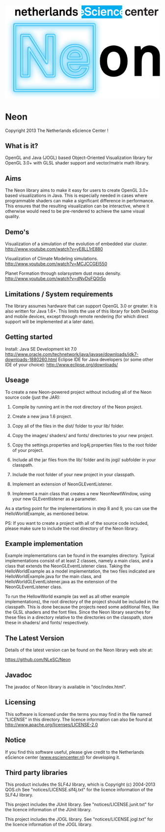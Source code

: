 ![logo](images/NLeSC_Neon_logo.png "Neon Logo")

Neon
======

Copyright 2013 The Netherlands eScience Center !

What is it?
-----------

OpenGL and Java (JOGL) based Object-Oriented Visualization library for OpenGL 3.0+ with GLSL shader support and vector/matrix math library. 

Aims
----

The Neon library aims to make it easy for users to create OpenGL 3.0+ based visualizations in Java. This is especially needed in cases 
where programmable shaders can make a significant difference in performance. This ensures that the resulting visualization can be interactive, 
where it otherwise would need to be pre-rendered to achieve the same visual quality.

Demo's
------

Visualization of a simulation of the evolution of embedded star cluster.
http://www.youtube.com/watch?v=yE8LL1rE880

Visualization of Climate Modeling simulations.
http://www.youtube.com/watch?v=MCJCCGEI550

Planet Formation through solarsystem dust mass density.
http://www.youtube.com/watch?v=dNvDsFQGt5o

Limitations / System requirements
---------------------------------

The library assumes hardware that can support OpenGL 3.0 or greater. It is also written for Java 1.6+. This limits the use of this library 
for both Desktop and mobile devices, except through remote rendering (for which direct support will be implemented at a later date).

Getting started
---------------

Install:
Java SE Development kit 7.0 http://www.oracle.com/technetwork/java/javase/downloads/jdk7-downloads-1880260.html
Eclipse IDE for Java developers (or some other IDE of your choice): http://www.eclipse.org/downloads/

Useage
------

To create a new Neon-powered project without including all of the Neon source code (just the JAR):

1. Compile by running ant in the root directory of the Neon project.

2. Create a new java 1.6 project.

3. Copy all of the files in the dist/ folder to your lib/ folder.

4. Copy the images/ shaders/ and fonts/ directories to your new project.

5. Copy the settings.properties and log4j.properties files to the root folder of your project.

6. Include all the jar files from the lib/ folder and its jogl/ subfolder in your classpath.

7. Include the root folder of your new project in your classpath.

8. Implement an extension of NeonGLEventListener.

9. Implement a main class that creates a new NeonNewtWindow, using your new GLEventlistener as a parameter.
 
As a starting point for the implementations in step 8 and 9, you can use the HelloWorldExample, as mentioned below.

PS: If you want to create a project with all of the source code included, please make sure to include the root directory of the Neon library.

Example implementation
----------------------

Example implementations can be found in the examples directory. Typical implementations consist of at least 2 classes, namely a main class, and a class that extends the NeonGLEventListener class.
Taking the HelloWorldExample as a model implementation, the two files indicated are HelloWorldExample.java for the main class, and HelloWorldGLEventListener.java as the extension of the NeonGLEventListener class.

To run the HellowWorld example (as well as all other example implementations), the root directory of the project should be included in the classpath. This is done because the projects need some additional files, like the GLSL shaders and the font files. Since the Neon library searches for these files in a directory relative to the directories on the classpath, store these in shaders/ and fonts/ respectively. 

The Latest Version
------------------
Details of the latest version can be found on the Neon library web site at:  

<https://github.com/NLeSC/Neon>

Javadoc
-------

The javadoc of Neon library is available in "doc/index.html".

Licensing
---------

This software is licensed under the terms you may find in the file named "LICENSE" in this directory. The licence information can also be found at  
<http://www.apache.org/licenses/LICENSE-2.0>

Notice
------

If you find this software useful, please give credit to the Netherlands eScience center (www.esciencenter.nl) for developing it.

Third party libraries
---------------------

This product includes the SLF4J library, which is Copyright (c) 2004-2013 QOS.ch See "notices/LICENSE.slf4j.txt" for the licence information of the SLF4J library.

This project includes the JUnit library. See "notices/LICENSE.junit.txt" for the licence information of the JUnit library.

This project includes the JOGL library. See "notices/LICENSE.jogl.txt" for the licence information of the JOGL library.
